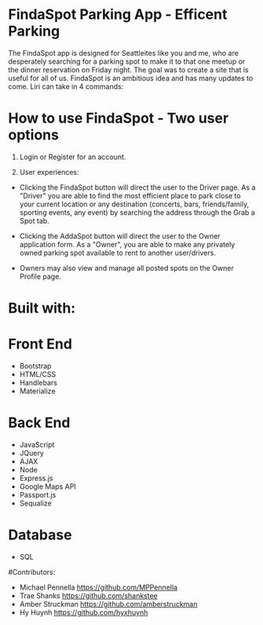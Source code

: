 # FindaSpot Parking App - Efficent Parking
The FindaSpot app is designed for Seattleites like you and me, who are desperately searching for a parking spot to make it to that one meetup or the dinner reservation on Friday night. The goal was to create a site that is useful for all of us. FindaSpot is an ambitious idea and has many updates to come.
Liri can take in 4 commands:

# How to use FindaSpot - Two user options

1. Login or Register for an account.

2. User experiences:

- Clicking the FindaSpot button will direct the user to the Driver page. As a "Driver" you are able to find the most efficient place to park close to your current location or any destination (concerts, bars, friends/family, sporting events, any event) by searching the address through the Grab a Spot tab.

- Clicking the AddaSpot button will direct the user to the Owner application form. As a "Owner", you are able to make any privately owned parking spot available to rent to another user/drivers. 

- Owners may also view and manage all posted spots on the Owner Profile page. 

# Built with:

# Front End
- Bootstrap
- HTML/CSS
- Handlebars
- Materialize

# Back End
- JavaScript
- JQuery
- AJAX 
- Node
- Express.js
- Google Maps API
- Passport.js
- Sequalize

# Database
- SQL

#Contributors:
- Michael Pennella https://github.com/MPPennella
- Trae Shanks https://github.com/shankstee
- Amber Struckman https://github.com/amberstruckman
- Hy Huynh https://github.com/hyxhuynh
